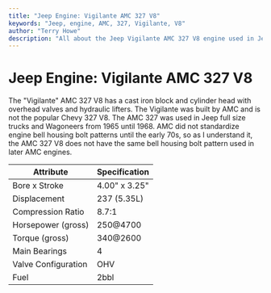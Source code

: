```yaml
---
title: "Jeep Engine: Vigilante AMC 327 V8"
keywords: "Jeep, engine, AMC, 327, Vigilante, V8"
author: "Terry Howe"
description: "All about the Jeep Vigilante AMC 327 V8 engine used in Jeep vehicles in the mid 60s."
---
```

# Jeep Engine: Vigilante AMC 327 V8

The "Vigilante" AMC 327 V8 has a cast iron block and cylinder head with overhead valves and hydraulic lifters. The Vigilante was built by AMC and is not the popular Chevy 327 V8. The AMC 327 was used in Jeep full size trucks and Wagoneers from 1965 until 1968. AMC did not standardize engine bell housing bolt patterns until the early 70s, so as I understand it, the AMC 327 V8 does not have the same bell housing bolt pattern used in later AMC engines.

| Attribute           | Specification |
|---------------------|---------------|
| Bore x Stroke       | 4.00" x 3.25" |
| Displacement        | 237 (5.35L)   |
| Compression Ratio   | 8.7:1         |
| Horsepower (gross)  | 250@4700      |
| Torque (gross)      | 340@2600      |
| Main Bearings       | 4             |
| Valve Configuration | OHV           |
| Fuel                | 2bbl          |
